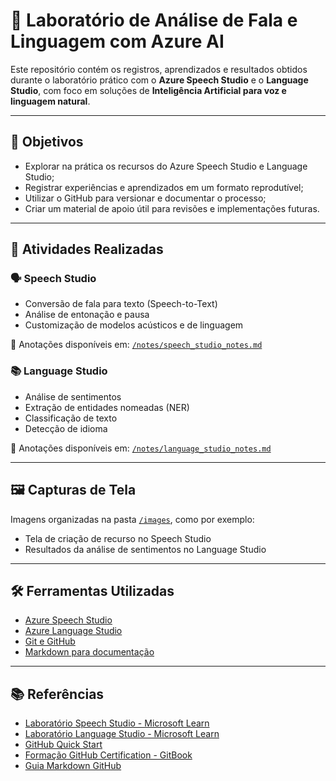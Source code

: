# 💬 Laboratório de Análise de Fala e Linguagem com Azure AI

Este repositório contém os registros, aprendizados e resultados obtidos durante o laboratório prático com o **Azure Speech Studio** e o **Language Studio**, com foco em soluções de **Inteligência Artificial para voz e linguagem natural**.

---

## 🎯 Objetivos

- Explorar na prática os recursos do Azure Speech Studio e Language Studio;
- Registrar experiências e aprendizados em um formato reprodutível;
- Utilizar o GitHub para versionar e documentar o processo;
- Criar um material de apoio útil para revisões e implementações futuras.

---

## 🧪 Atividades Realizadas

### 🗣️ **Speech Studio**
- Conversão de fala para texto (Speech-to-Text)
- Análise de entonação e pausa
- Customização de modelos acústicos e de linguagem

📌 Anotações disponíveis em: [`/notes/speech_studio_notes.md`](notes/speech_studio_notes.md)

### 📚 **Language Studio**
- Análise de sentimentos
- Extração de entidades nomeadas (NER)
- Classificação de texto
- Detecção de idioma

📌 Anotações disponíveis em: [`/notes/language_studio_notes.md`](notes/language_studio_notes.md)

---

## 🖼️ Capturas de Tela

Imagens organizadas na pasta [`/images`](images), como por exemplo:

- Tela de criação de recurso no Speech Studio
- Resultados da análise de sentimentos no Language Studio

---

## 🛠️ Ferramentas Utilizadas

- [Azure Speech Studio](https://speech.microsoft.com/)
- [Azure Language Studio](https://language.azure.com/)
- [Git e GitHub](https://github.com/)
- [Markdown para documentação](https://guides.github.com/features/mastering-markdown/)

---

## 📚 Referências

- [Laboratório Speech Studio - Microsoft Learn](https://learn.microsoft.com/training/modules/analyze-speech-speech-studio/)
- [Laboratório Language Studio - Microsoft Learn](https://learn.microsoft.com/training/modules/analyze-text-language-studio/)
- [GitHub Quick Start](https://github.com/githubtraining/quickstart)
- [Formação GitHub Certification - GitBook](https://certificacao.github.io/)
- [Guia Markdown GitHub](https://guides.github.com/features/mastering-markdown/)

